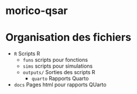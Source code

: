 # morico-qsar

#  Organisation des fichiers
- `R` Scripts R
     - `funs` scripts pour fonctions
     - `sims` scripts pour simulations
     - `outputs/` Sorties des scripts R
        - `quarto` Rapports Quarto
- `docs` Pages html pour rapports QUarto
